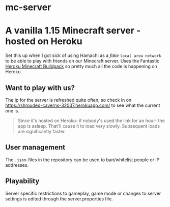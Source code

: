 # mc-server

# A vanilla 1.15 Minecraft server - hosted on Heroku

Set this up when I got sick of using Hamachi as a *fake* `local area network` to be able to play with friends on our Minecraft server. Uses the Fantastic [Heroku Minecraft Buildpack](https://github.com/jkutner/heroku-buildpack-minecraft) so pretty much all the code is happening on Heroku.

## Want to play with us?
The ip for the server is refreshed quite often, so check in on https://shrouded-caverns-32037.herokuapp.com/ to see what the current one is.
> Since it's hosted on Heroku- if nobody's used the link for an hour- the app is asleep. That'll cause it to load very slowly. Subsequent loads are significantly faster.

## User management
The `.json`-files in the repository can be used to ban/whitelist people or IP addresses.

## Playability 

Server specific restrictions to gameplay, game mode or changes to server settings is edited through the server.properties file. 
